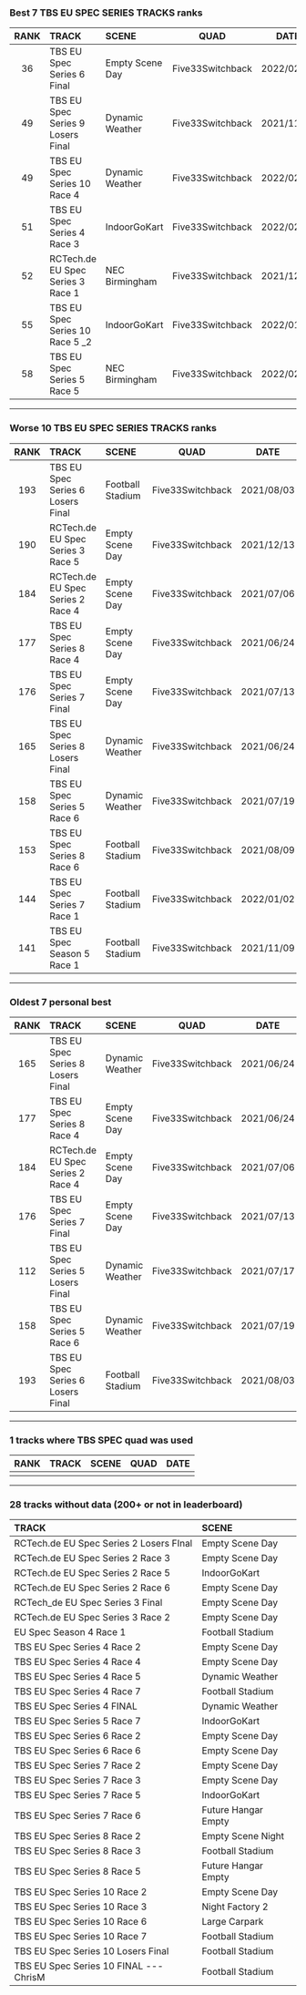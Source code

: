 ### Best 7 TBS EU SPEC SERIES TRACKS ranks
|RANK|TRACK|SCENE|QUAD|DATE|
|:---:|:---|:---|:---:|:---:|
|36|TBS EU Spec Series 6 Final|Empty Scene Day|Five33Switchback|2022/02/10|
|49|TBS EU Spec Series 9 Losers Final|Dynamic Weather|Five33Switchback|2021/11/16|
|49|TBS EU Spec Series 10 Race 4|Dynamic Weather|Five33Switchback|2022/02/08|
|51|TBS EU Spec Series 4 Race 3|IndoorGoKart|Five33Switchback|2022/02/16|
|52|RCTech.de EU Spec Series 3 Race 1|NEC Birmingham|Five33Switchback|2021/12/13|
|55|TBS EU Spec Series 10 Race 5 _2|IndoorGoKart|Five33Switchback|2022/01/27|
|58|TBS EU Spec Series 5 Race 5|NEC Birmingham|Five33Switchback|2022/02/14|
---
### Worse 10 TBS EU SPEC SERIES TRACKS ranks
|RANK|TRACK|SCENE|QUAD|DATE|
|:---:|:---|:---|:---:|:---:|
|193|TBS EU Spec Series 6 Losers Final|Football Stadium|Five33Switchback|2021/08/03|
|190|RCTech.de EU Spec Series 3 Race 5|Empty Scene Day|Five33Switchback|2021/12/13|
|184|RCTech.de EU Spec Series 2 Race 4|Empty Scene Day|Five33Switchback|2021/07/06|
|177|TBS EU Spec Series 8 Race 4|Empty Scene Day|Five33Switchback|2021/06/24|
|176|TBS EU Spec Series 7 Final|Empty Scene Day|Five33Switchback|2021/07/13|
|165|TBS EU Spec Series 8 Losers Final|Dynamic Weather|Five33Switchback|2021/06/24|
|158|TBS EU Spec Series 5 Race 6|Dynamic Weather|Five33Switchback|2021/07/19|
|153|TBS EU Spec Series 8 Race 6|Football Stadium|Five33Switchback|2021/08/09|
|144|TBS EU Spec Series 7 Race 1|Football Stadium|Five33Switchback|2022/01/02|
|141|TBS EU Spec Season 5 Race 1|Football Stadium|Five33Switchback|2021/11/09|
---
### Oldest 7 personal best
|RANK|TRACK|SCENE|QUAD|DATE|
|:---:|:---|:---|:---:|:---:|
|165|TBS EU Spec Series 8 Losers Final|Dynamic Weather|Five33Switchback|2021/06/24|
|177|TBS EU Spec Series 8 Race 4|Empty Scene Day|Five33Switchback|2021/06/24|
|184|RCTech.de EU Spec Series 2 Race 4|Empty Scene Day|Five33Switchback|2021/07/06|
|176|TBS EU Spec Series 7 Final|Empty Scene Day|Five33Switchback|2021/07/13|
|112|TBS EU Spec Series 5 Losers Final|Dynamic Weather|Five33Switchback|2021/07/17|
|158|TBS EU Spec Series 5 Race 6|Dynamic Weather|Five33Switchback|2021/07/19|
|193|TBS EU Spec Series 6 Losers Final|Football Stadium|Five33Switchback|2021/08/03|
---
### 1 tracks where TBS SPEC quad was used
|RANK|TRACK|SCENE|QUAD|DATE|
|:---:|:---|:---|:---:|:---:|
||||||
---
### 28 tracks without data (200+ or not in leaderboard)
|TRACK|SCENE|
|:---|:---|
|RCTech.de EU Spec Series 2 Losers FInal|Empty Scene Day|
|RCTech.de EU Spec Series 2 Race 3|Empty Scene Day|
|RCTech.de EU Spec Series 2 Race 5|IndoorGoKart|
|RCTech.de EU Spec Series 2 Race 6|Empty Scene Day|
|RCTech_de EU Spec Series 3 Final|Empty Scene Day|
|RCTech.de EU Spec Series 3 Race 2|Empty Scene Day|
|EU Spec Season 4 Race 1|Football Stadium|
|TBS EU Spec Series 4 Race 2|Empty Scene Day|
|TBS EU Spec Series 4 Race 4|Empty Scene Day|
|TBS EU Spec Series 4 Race 5|Dynamic Weather|
|TBS EU Spec Series 4 Race 7|Football Stadium|
|TBS EU Spec Series 4 FINAL|Dynamic Weather|
|TBS EU Spec Series 5 Race 7|IndoorGoKart|
|TBS EU Spec Series 6 Race 2|Empty Scene Day|
|TBS EU Spec Series 6 Race 6|Empty Scene Day|
|TBS EU Spec Series 7 Race 2|Empty Scene Day|
|TBS EU Spec Series 7 Race 3|Empty Scene Day|
|TBS EU Spec Series 7 Race 5|IndoorGoKart|
|TBS EU Spec Series 7 Race 6|Future Hangar Empty|
|TBS EU Spec Series 8 Race 2|Empty Scene Night|
|TBS EU Spec Series 8 Race 3|Football Stadium|
|TBS EU Spec Series 8 Race 5|Future Hangar Empty|
|TBS EU Spec Series 10 Race 2|Empty Scene Day|
|TBS EU Spec Series 10 Race 3|Night Factory 2|
|TBS EU Spec Series 10 Race 6|Large Carpark|
|TBS EU Spec Series 10 Race 7|Football Stadium|
|TBS EU Spec Series 10 Losers Final|Football Stadium|
|TBS EU Spec Series 10 FINAL --- ChrisM|Football Stadium|
